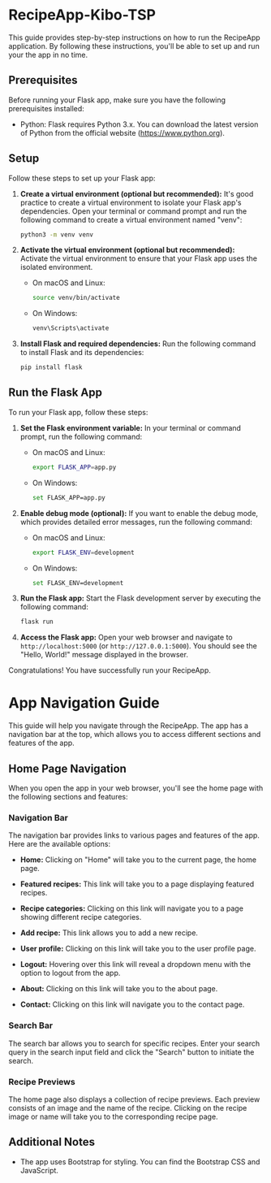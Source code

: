
# RecipeApp-Kibo-TSP

This guide provides step-by-step instructions on how to run the RecipeApp application.  By following these instructions, you'll be able to set up and run your the app in no time.

## Prerequisites

Before running your Flask app, make sure you have the following prerequisites installed:

- Python: Flask requires Python 3.x. You can download the latest version of Python from the official website (https://www.python.org).

## Setup

Follow these steps to set up your Flask app:

1. **Create a virtual environment (optional but recommended):** It's good practice to create a virtual environment to isolate your Flask app's dependencies. Open your terminal or command prompt and run the following command to create a virtual environment named "venv":

   ```bash
   python3 -m venv venv
   ```

2. **Activate the virtual environment (optional but recommended):** Activate the virtual environment to ensure that your Flask app uses the isolated environment.

   - On macOS and Linux:
     ```bash
     source venv/bin/activate
     ```

   - On Windows:
     ```bash
     venv\Scripts\activate
     ```

3. **Install Flask and required dependencies:** Run the following command to install Flask and its dependencies:

   ```bash
   pip install flask
   ```

## Run the Flask App

To run your Flask app, follow these steps:

1. **Set the Flask environment variable:** In your terminal or command prompt, run the following command:

   - On macOS and Linux:
     ```bash
     export FLASK_APP=app.py
     ```

   - On Windows:
     ```bash
     set FLASK_APP=app.py
     ```

2. **Enable debug mode (optional):** If you want to enable the debug mode, which provides detailed error messages, run the following command:

   - On macOS and Linux:
     ```bash
     export FLASK_ENV=development
     ```

   - On Windows:
     ```bash
     set FLASK_ENV=development
     ```

3. **Run the Flask app:** Start the Flask development server by executing the following command:

   ```bash
   flask run
   ```

4. **Access the Flask app:** Open your web browser and navigate to `http://localhost:5000` (or `http://127.0.0.1:5000`). You should see the "Hello, World!" message displayed in the browser.

Congratulations! You have successfully run your RecipeApp.


# App Navigation Guide

This guide will help you navigate through the RecipeApp. The app has a navigation bar at the top, which allows you to access different sections and features of the app.

## Home Page Navigation

When you open the app in your web browser, you'll see the home page with the following sections and features:

### Navigation Bar

The navigation bar provides links to various pages and features of the app. Here are the available options:

- **Home:** Clicking on "Home" will take you to the current page, the home page.

- **Featured recipes:** This link will take you to a page displaying featured recipes.

- **Recipe categories:** Clicking on this link will navigate you to a page showing different recipe categories.

- **Add recipe:** This link allows you to add a new recipe.

- **User profile:** Clicking on this link will take you to the user profile page.

- **Logout:** Hovering over this link will reveal a dropdown menu with the option to logout from the app.

- **About:** Clicking on this link will take you to the about page.

- **Contact:** Clicking on this link will navigate you to the contact page.

### Search Bar

The search bar allows you to search for specific recipes. Enter your search query in the search input field and click the "Search" button to initiate the search.

### Recipe Previews

The home page also displays a collection of recipe previews. Each preview consists of an image and the name of the recipe. Clicking on the recipe image or name will take you to the corresponding recipe page.

## Additional Notes

- The app uses Bootstrap for styling. You can find the Bootstrap CSS and JavaScript.



